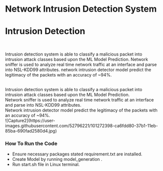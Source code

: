 # Network Intrusion Detection System
<h1>Intrusion Detection</h1><br>
<p>Intrusion detection system is able to classify a malicious packet into intrusion attack classes based upon the ML Model Prediction.
Network sniffer is used to analyze real time network traffic at an interface and parse into NSL-KDD99 attributes.
network intrusion detector model predict the legitimacy of the
packets with an accuracy of ~94%.</p><br>
Intrusion detection system is able to classify a malicious packet into intrusion attack classes based upon the ML Model Prediction.<br>
Network sniffer is used to analyze real time network traffic at an interface and parse into NSL-KDD99 attributes.<br>
Network intrusion detector model predict the legitimacy of the packets with an accuracy of ~94%.<br>
![Capture2](https://user-images.githubusercontent.com/52796221/101272398-ca6fdd80-37b1-11eb-85ba-690fad2580d4.jpg)
<br>
<h3>How To Run the Code</h3>
<ul>
<li>Ensure necessary packages stated requirement.txt are installed.
<li>Create Model by running model_generation .
<li>Run start.sh file in Linux terminal.</ul>
